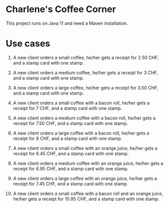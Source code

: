 # Charlene's Coffee Corner

This project runs on Java 11 and need a Maven installation.

# Use cases

1. A new client orders a small coffee, he/her gets a receipt for 2.50 CHF, and a stamp card with one stamp. 
1. A new client orders a medium coffee, he/her gets a receipt for 3 CHF, and a stamp card with one stamp. 
1. A new client orders a large coffee, he/her gets a receipt for 3.50 CHF, and a stamp card with one stamp. 
   
1. A new client orders a small coffee with a bacon roll, he/her gets a receipt for 7 CHF, and a stamp card with one stamp. 
1. A new client orders a medium coffee with a bacon roll, he/her gets a receipt for 7.50 CHF, and a stamp card with one stamp. 
1. A new client orders a large coffee with a bacon roll, he/her gets a receipt for 8 CHF, and a stamp card with one stamp. 
   
1. A new client orders a small coffee with an orange juice, he/her gets a receipt for 6.45 CHF, and a stamp card with one stamp. 
1. A new client orders a medium coffee with an orange juice, he/her gets a receipt for 6.95 CHF, and a stamp card with one stamp. 
1. A new client orders a large coffee with an orange juice, he/her gets a receipt for 7.45 CHF, and a stamp card with one stamp. 

1. A new client orders a small coffee with a bacon roll and an orange juice, he/her gets a receipt for 10.95 CHF,
   and a stamp card with one stamp.